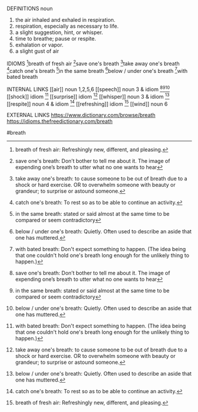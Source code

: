 DEFINITIONS
noun
1. the air inhaled and exhaled in respiration.
2. respiration, especially as necessary to life.
3. a slight suggestion, hint, or whisper.
4. time to breathe; pause or respite.
5. exhalation or vapor.
6. a slight gust of air

IDIOMS
[^1]breath of fresh air
[^2]save one's breath
[^3]take away one's breath
[^4]catch one's breath
[^5]in the same breath
[^6]below / under one's breath
[^7]with bated breath

INTERNAL LINKS
[[air]] noun 1,2,5,6
[[speech]] noun 3 & idiom [^2][^5][^6]
[[shock]] idiom [^7]
[[surprise]] idiom [^3]
[[whisper]] noun 3 & idiom [^6]
[[respite]] noun 4 & idiom [^4]
[[refreshing]] idiom [^1]
[[wind]] noun 6

EXTERNAL LINKS
https://www.dictionary.com/browse/breath
https://idioms.thefreedictionary.com/breath

#breath

[^1]: breath of fresh air: Refreshingly new, different, and pleasing.

[^2]: save one's breath: Don’t bother to tell me about it. The image of expending one’s breath to utter what no one wants to hear

[^3]: take away one's breath: to cause someone to be out of breath due to a shock or hard exercise. OR  to overwhelm someone with beauty or grandeur; to surprise or astound someone.

[^4]: catch one's breath: To rest so as to be able to continue an activity.

[^5]: in the same breath: stated or said almost at the same time to be compared or seem contradictory

[^6]: below / under one's breath: Quietly. Often used to describe an aside that one has muttered.

[^7]: with bated breath: Don't expect something to happen. (The idea being that one couldn't hold one's breath long enough for the unlikely thing to happen.)
